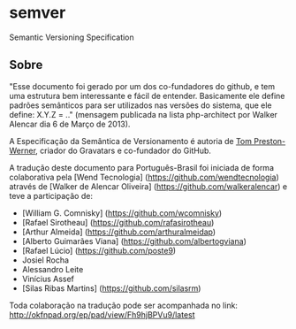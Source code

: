 semver
======

Semantic Versioning Specification

Sobre
-----

"Esse documento foi gerado por um dos co-fundadores do github, e tem uma estrutura bem interessante e fácil de entender.
Basicamente ele define padrões semânticos para ser utilizados nas versões do sistema, que ele define:
X.Y.Z  = <major>.<minor>.<patch>" (mensagem publicada na lista php-architect por Walker Alencar dia 6 de Março de 2013).

A Especificação da Semântica de Versionamento é autoria de [Tom
Preston-Werner](http://tom.preston-werner.com), criador do Gravatars e 
co-fundador do GitHub.

A tradução deste documento para Português-Brasil foi iniciada de forma 
colaborativa pela [Wend Tecnologia] (https://github.com/wendtecnologia) através
de [Walker de Alencar Oliveira] (https://github.com/walkeralencar) e teve a 
participação de:
* [William G. Comnisky] (https://github.com/wcomnisky)
* [Rafael Sirotheau] (https://github.com/rafasirotheau)
* [Arthur Almeida] (https://github.com/arthuralmeidap)
* [Alberto Guimarães Viana] (https://github.com/albertogviana)
* [Rafael Lúcio] (https://github.com/poste9)
* Josiel Rocha
* Alessandro Leite
* Vinícius Assef
* [Silas Ribas Martins] (https://github.com/silasrm)

Toda colaboração na tradução pode ser acompanhada no link:
http://okfnpad.org/ep/pad/view/Fh9hjBPVu9/latest
